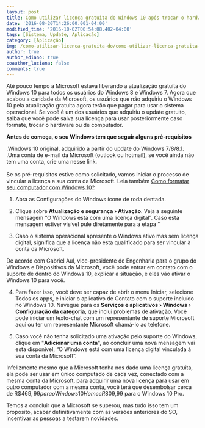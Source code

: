 ```yaml
---
layout: post
title: Como utilizar licença gratuita do Windows 10 após trocar o hardware ou de computador
date: '2016-08-20T14:26:00.001-04:00'
modified_time: '2016-10-02T00:54:08.402-04:00'
tags: [Sistema, Update, Aplicação]
category: [Aplicação]
img: /como-utilizar-licenca-gratuita-do/como-utilizar-licenca-gratuita-do.jpg
author: true
author_ediano: true
coauthor_luciana: false
comments: true
---
```


Até pouco tempo a Microsoft estava liberando a atualização gratuita do Windows 10 para todos os usuários do Windows 8 e Windows 7. Agora que acabou a caridade da Microsoft, os usuários que não adquiriu o Windows 10 pela atualização gratuita agora terão que pagar para usar o sistema operacional. Se você é um dos usuários que adquiriu o update gratuito, saiba que você pode salva sua licença para usar posteriormente caso formate, trocar o hardware ou de computador.

**Antes de começa, o seu Windows tem que seguir alguns pré-requisitos**

.Windows 10 original, adquirido a partir do update do Windows 7/8/8.1.<br />.Uma conta de e-mail da Microsoft (outlook ou hotmail), se você ainda não tem uma conta, crie uma nesse link.<br /><br />Se os pré-requisitos estive como solicitado, vamos iniciar o processo de vincular a licença a sua conta da Microsoft. Leia também <a href="http://www.insideblock.com/post/como-formatar-seu-computador-com.html" target="_blank">Como formatar seu computador com Windows 10?</a>

1. Abra as Configurações do Windows ícone de roda dentada.

2. Clique sobre **Atualização e segurança › Ativação**. Veja a seguinte mensagem “O Windows está com uma licença digital”. Caso esta mensagem estiver visível pule diretamente para a etapa “

3. Caso o sistema operacional apresente o Windows ativo mas sem licença digital, significa que a licença não esta qualificado para ser vincular à conta da Microsoft.

De acordo com Gabriel Aul, vice-presidente de Engenharia para o grupo do Windows e Dispositivos da Microsoft, você pode entrar em contato com o suporte de dentro do Windows 10, explicar a situação, e eles vão ativar o Windows 10 para você.

4. Para fazer isso, você deve ser capaz de abrir o menu Iniciar, selecione Todos os apps, e iniciar o aplicativo de Contato com o suporte incluído no Windows 10. Navegue para os **Serviços e aplicativos › Windows › Configuração da categoria**, que inclui problemas de ativação. Você pode iniciar um texto-chat com um representante de suporte Microsoft aqui ou ter um representante Microsoft chamá-lo ao telefone.

5. Caso você não tenha solicitado uma ativação pelo suporte do Windows, clique em "**Adicionar uma conta**", ao concluir uma nova mensagem vai esta disponível, “O Windows está com uma licença digital vinculada à sua conta da Microsoft”.

Infelizmente mesmo que a Microsoft tenha nos dado uma licença gratuita, ela pode ser usar em único computado de cada vez, conectado com a mesma conta da Microsoft, para adquirir uma nova licença para usar em outro computador com a mesma conta, você terá que desembolsar cerca de R$$469,99 para o Windows 10 Home e R$809,99 para o Windows 10 Pro.

Temos a concluir que a Microsoft se superou, mas tudo isso tem um proposito, acabar definitivamente com as versões anteriores do SO, incentivar as pessoas a testarem novidades.